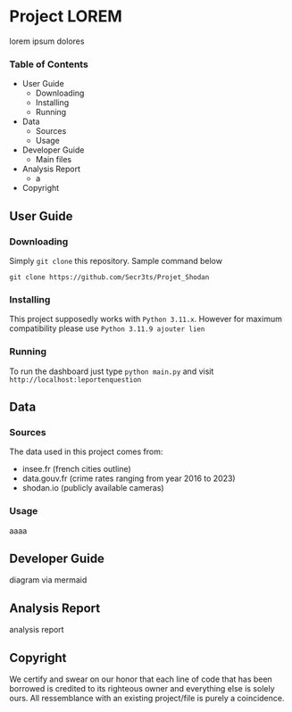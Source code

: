# Project LOREM

lorem ipsum dolores

### Table of Contents

- User Guide
    - Downloading
    - Installing
    - Running
- Data
    - Sources
    - Usage
- Developer Guide
    - Main files
- Analysis Report
    - a
- Copyright

## User Guide

### Downloading
Simply `git clone` this repository.
Sample command below

```git clone https://github.com/Secr3ts/Projet_Shodan```

### Installing
This project supposedly works with `Python 3.11.x`.
However for maximum compatibility please use `Python 3.11.9 ajouter lien`

### Running
To run the dashboard just type `python main.py` and visit `http://localhost:leportenquestion`

## Data

### Sources
The data used in this project comes from:
- insee.fr (french cities outline)
- data.gouv.fr (crime rates ranging from year 2016 to 2023)
- shodan.io (publicly available cameras)

### Usage
aaaa

## Developer Guide
diagram via mermaid

## Analysis Report
analysis report

## Copyright

We certify and swear on our honor that each line of code that has been borrowed is credited to its righteous owner and everything else is solely ours. All ressemblance with an existing project/file is purely a coincidence.